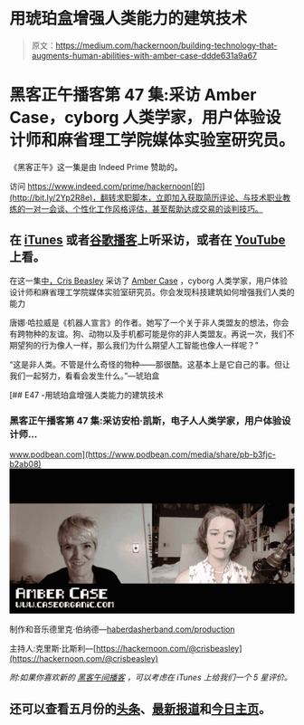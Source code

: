 # 用琥珀盒增强人类能力的建筑技术

> 原文：<https://medium.com/hackernoon/building-technology-that-augments-human-abilities-with-amber-case-ddde631a9a67>

# 黑客正午播客第 47 集:采访 Amber Case，cyborg 人类学家，用户体验设计师和麻省理工学院媒体实验室研究员。

《黑客正午》这一集是由 Indeed Prime 赞助的。

访问 https://www.indeed.com/prime/hackernoon[的](http://bit.ly/2Yp2R8e)，翻转求职脚本，立即加入获取简历评论、与技术职业教练的一对一会谈、个性化工作风格评估，甚至帮助达成交易的谈判技巧。

## 在 [iTunes](https://podcasts.apple.com/us/podcast/e47-amber-case/id1436233955?i=1000439957375) 或者[谷歌播客](https://play.google.com/music/m/Dfuna5a4pzsmjr76bxabkxdrhim?t=Product_Iteration_with_Hacker_Noon_Interim_CTO_Dane_Lyons-Hacker_Noon_Podcast)上听采访，或者在 [YouTube](https://youtu.be/MRM1v3B6n80) 上看。

在这一集[中，Cris Beasley](https://hackernoon.com/@crisbeasley) 采访了 [Amber Case](/@caseorganic) ，cyborg 人类学家，用户体验设计师和麻省理工学院媒体实验室研究员。你会发现科技建筑如何增强我们人类的能力

唐娜·哈拉威是《机器人宣言》的作者。她写了一个关于非人类盟友的想法，你会有跨物种的友谊。狗、动物以及手机都可能是你的非人类盟友。再说一次，我们不期望狗的行为像人一样，那么我们为什么期望人工智能也像人一样呢？”

“这是非人类。不管是什么奇怪的物种——那很酷。这基本上是它自己的事。但让我们一起努力，看看会发生什么。”—琥珀盒

[](https://www.podbean.com/media/share/pb-b3fjc-b2ab08) [## E47 -用琥珀盒增强人类能力的建筑技术

### 黑客正午播客第 47 集:采访安柏·凯斯，电子人人类学家，用户体验设计师…

www.podbean.com](https://www.podbean.com/media/share/pb-b3fjc-b2ab08) ![](img/72f0f8a2626c126edd8c287c38576554.png)

制作和音乐德里克·伯纳德—[haberdasherband.com/production](http://haberdasherband.com/production?fbclid=IwAR2d8t0cNGHRm1ajmUNWKZ-TMUMawREhvIHSy54LKcOElf7v_TOvkAjZ78Y)

主持人:克里斯·比斯利—[https://hackernoon.com/@crisbeasley](https://hackernoon.com/@crisbeasley)

*附:如果你喜欢新的* [*黑客午间播客*](http://podcast.hackernoon.com/) *，可以考虑在 iTunes 上给我们一个 5 星评价。*

## 还可以查看五月份的[头条](https://hackernoon.com/archive/2019/05)、[最新报道](https://hackernoon.com/latest-tech-stories/home)和[今日主页](http://hackernoon.com/)。